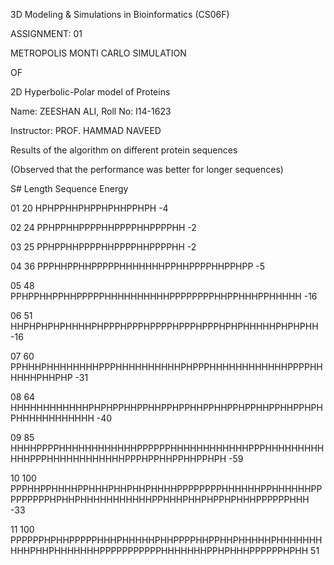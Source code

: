 3D Modeling & Simulations in Bioinformatics (CS06F)

ASSIGNMENT: 01

METROPOLIS MONTI CARLO SIMULATION

OF

2D Hyperbolic-Polar model of Proteins


Name: ZEESHAN ALI, Roll No: I14-1623

Instructor: PROF. HAMMAD NAVEED

Results of the algorithm on different protein sequences

(Observed that the performance was better for longer sequences)

S# Length Sequence Energy

01 20  HPHPPHHPHPPHPHHPPHPH  -4

02 24 PPHPPHHPPPPHHPPPPHHPPPPHH  -2

03 25 PPHPPHHPPPPHHPPPPHHPPPPHH -2

04 36 PPPHHPPHHPPPPPHHHHHHHPPHHPPPPHHPPHPP -5

05 48 PPHPPHHPPHHPPPPPHHHHHHHHHHPPPPPPPPHHPPHHHPPHHHHH -16

06 51 HHPHPHPHPHHHHPHPPPHPPPHPPPPHPPPHPPPHPHPHHHHHPHPHPHH -16

07 60 PPHHHPHHHHHHHHPPPHHHHHHHHHHPHPPPHHHHHHHHHHHHPPPPHHHHHHPHHPHP -31

08 64 HHHHHHHHHHHHPHPHPPHHPPHHPPHPPHHPPHHPPHPPHHPPHHPPHPHPHHHHHHHHHHHH -40

09 85 HHHHPPPPHHHHHHHHHHHHPPPPPPHHHHHHHHHHHHPPPHHHHHHHHHHHHPPPHHHHHHHHHHHHPPPHPPHHPPHHPPHPH -59

10 100 PPPHHPPHHHHPPHHHPHHPHHPHHHHPPPPPPPPHHHHHHPPHHHHHHPPPPPPPPPHPHHPHHHHHHHHHHHPPHHHPHHPHPPHPHHHPPPPPPHHH -33

11 100 PPPPPPHPHHPPPPPHHHPHHHHHPHHPPPPHHPPHHPHHHHHPHHHHHHHHHHPHHPHHHHHHHPPPPPPPPPPPHHHHHHHPPHPHHHPPPPPPHPHH 51
